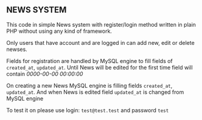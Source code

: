 ## NEWS SYSTEM 

This code in simple News system with register/login method written in plain PHP
without using any kind of framework. 

Only users that have account and are logged in can add new, edit or delete newses. 

Fields for registration are handled by MySQL engine to fill fields of 
`created_at`, `updated_at`. Until News will be edited for the first time field will contain 
*0000-00-00 00:00:00*

On creating a new News MySQL engine is filling fields `created_at`, `updated_at`. 
And when News is edited field `updated_at` is changed from MySQL engine


To test it on please use login:
`test@test.test` and password `test`
